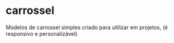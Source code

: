 # carrossel
Modelos de carrossel simples criado para utilizar em projetos, (é responsivo e personalizável)
